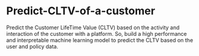 # Predict-CLTV-of-a-customer
Predict the Customer LifeTime Value (CLTV) based on the activity and interaction of the customer with a platform. So, build a high performance and interpretable machine learning model to predict the CLTV based on the user and policy data.
